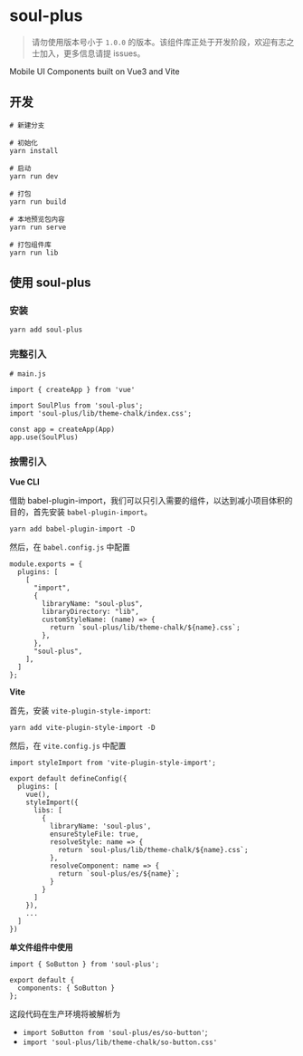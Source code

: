 # soul-plus

> 请勿使用版本号小于 `1.0.0` 的版本。该组件库正处于开发阶段，欢迎有志之士加入，更多信息请提 issues。

Mobile UI Components built on Vue3 and Vite

## 开发

```
# 新建分支

# 初始化
yarn install

# 启动
yarn run dev

# 打包
yarn run build

# 本地预览包内容
yarn run serve

# 打包组件库
yarn run lib
```

## 使用 soul-plus

### 安装

```
yarn add soul-plus
```

### 完整引入

```
# main.js

import { createApp } from 'vue'

import SoulPlus from 'soul-plus';
import 'soul-plus/lib/theme-chalk/index.css';

const app = createApp(App)
app.use(SoulPlus)
```

### 按需引入

**Vue CLI**

借助 babel-plugin-import，我们可以只引入需要的组件，以达到减小项目体积的目的，首先安装 `babel-plugin-import`。

```
yarn add babel-plugin-import -D
```

然后，在 `babel.config.js` 中配置

```
module.exports = {
  plugins: [
    [
      "import",
      {
        libraryName: "soul-plus",
        libraryDirectory: "lib",
        customStyleName: (name) => {
          return `soul-plus/lib/theme-chalk/${name}.css`;
        },
      },
      "soul-plus",
    ],
  ]
};
```

**Vite**

首先，安装 `vite-plugin-style-import`:

```
yarn add vite-plugin-style-import -D
```

然后，在 `vite.config.js` 中配置

```
import styleImport from 'vite-plugin-style-import';

export default defineConfig({
  plugins: [
    vue(),
    styleImport({
      libs: [
        {
          libraryName: 'soul-plus',
          ensureStyleFile: true,
          resolveStyle: name => {
            return `soul-plus/lib/theme-chalk/${name}.css`;
          },
          resolveComponent: name => {
            return `soul-plus/es/${name}`;
          }
        }
      ]
    }),
    ...
  ]
})
```

**单文件组件中使用**

```
import { SoButton } from 'soul-plus';

export default {
  components: { SoButton }
};
```

这段代码在生产环境将被解析为

- `import SoButton from 'soul-plus/es/so-button'`;
- `import 'soul-plus/lib/theme-chalk/so-button.css'`
